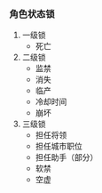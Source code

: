 ### 角色状态锁

1. 一级锁
   - 死亡
2. 二级锁
   - 监禁
   - 消失
   - 临产
   - 冷却时间
   - 崩坏
3. 三级锁
   - 担任将领
   - 担任城市职位
   - 担任助手（部分）
   - 软禁
   - 空虚